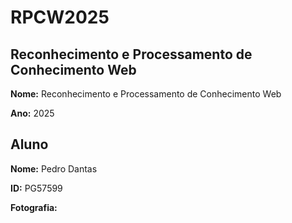 # RPCW2025

## Reconhecimento e Processamento de Conhecimento Web

**Nome:** Reconhecimento e Processamento de Conhecimento Web

**Ano:** 2025

## Aluno

**Nome:** Pedro Dantas

**ID:** PG57599

**Fotografia:**
